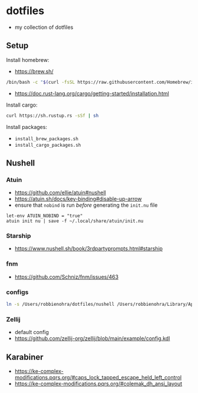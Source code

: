 # dotfiles

- my collection of dotfiles

## Setup

Install homebrew:

- https://brew.sh/

```sh
/bin/bash -c "$(curl -fsSL https://raw.githubusercontent.com/Homebrew/install/HEAD/install.sh)"
```

- https://doc.rust-lang.org/cargo/getting-started/installation.html

Install cargo:

```sh
curl https://sh.rustup.rs -sSf | sh
```

Install packages:

- `install_brew_packages.sh`
- `install_cargo_packages.sh`

## Nushell

### Atuin

- https://github.com/ellie/atuin#nushell
- https://atuin.sh/docs/key-binding#disable-up-arrow
- ensure that `nobind` is run _before_ generating the `init.nu` file

```
let-env ATUIN_NOBIND = "true"
atuin init nu | save -f ~/.local/share/atuin/init.nu
```

### Starship

- https://www.nushell.sh/book/3rdpartyprompts.html#starship

### fnm

- https://github.com/Schniz/fnm/issues/463

### configs

```sh
ln -s /Users/robbienohra/dotfiles/nushell /Users/robbienohra/Library/Application\ Support/nushell
```

### Zellij

- default config
- https://github.com/zellij-org/zellij/blob/main/example/config.kdl

## Karabiner

- https://ke-complex-modifications.pqrs.org/#caps_lock_tapped_escape_held_left_control
- https://ke-complex-modifications.pqrs.org/#colemak_dh_ansi_layout
